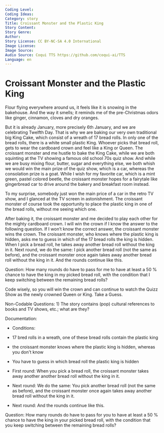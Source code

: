 ```yaml
---
Coding Level:
Coding Ideas:
Category: story
Title: Croissant Monster and the Plastic King
Story Content:
Story Genre:
Author:
Story License: CC BY-NC-SA 4.0 International
Image License:
Image Source:
Audio Source: Coqui TTS https://github.com/coqui-ai/TTS
Language: en
---
```


# Croissant Monster and the Plastic King

Flour flying everywhere around us, it feels like it is snowing in the bakehouse.
And the way it smells; it reminds me of the pre-Christmas odors like ginger,
cinnamon, cloves and dry oranges.

But it is already January, more precisely 6th January, and we are celebrating
Twelfth Day. That is why we are baking our very own traditional big King Cake,
which consist of a wreath of 17 bread rolls. In only one of the bread rolls,
there is a white small plastic King. Whoever picks that bread roll, gets to wear
the cardboard crown and feel like a King or Queen. The croissant monster and me
hustle to bake the King Cake, while we are both squinting at the TV showing a
famous old school 70s quiz show. And while we are busy mixing flour, butter,
sugar and everything else, we both whish we would win the main prize of the quiz
show, which is a car, whereas the consolation prize is a goat. While I wish for
my favorite car, which is a mint green, pastel colored beetle, the croissant
monster hopes for a fairytale like gingerbread car to drive around the bakery
and breakfast room instead.

To my surprise, somebody just won the main price of a car in the retro TV show,
and I glanced at the TV screen in astonishment. The croissant monster of course
took the opportunity to place the plastic king in one of the bread rolls,
without me seeing which one.

After baking it, the croissant monster and me decided to play each other for the
mighty cardboard crown. I will win the crown if I know the answer to the
following question. If I won’t know the correct answer, the croissant monster
wins the crown. The croissant monster, who knows where the plastic king is
hidden, asks me to guess in which of the 17 bread rolls the king is hidden. When
I pick a bread roll, he takes away another bread roll without the king in it.
Next round, we do the same: I pick another bread roll (not the same as before),
and the croissant monster once again takes away another bread roll without the
king in it. And the rounds continue like this.

Question: How many rounds do have to pass for me to have at least a 50 % chance
to have the king in my picked bread roll, with the condition that I keep
switching between the remaining bread rolls?

Code wisely, so you will win the crown and can continue to watch the Quizz Show
as the newly crowned Queen or King. Take a Guess.

Non-Codable Questions: 1) The story contains (pop) cultural references to books
and TV shows, etc.; what are they?

Documentation:

- Conditions:
- 17 bred rolls in a wreath, one of these bread rolls contain the plastic king
- the croissant monster knows where the plastic king is hidden, whereas you
  don't know
- You have to guess in which bread roll the plastic king is hidden

- First round: When you pick a bread roll, the croissant monster takes away
  another another bread roll without the king in it.
- Next round: We do the same: You pick another bread roll (not the same as
  before), and the croissant monster once again takes away another bread roll
  without the king in it. 
- Next round: And the rounds continue like this.

Question: How many rounds do have to pass for you to have at least a 50 % chance
to have the king in your picked bread roll, with the condition that you keep
switching between the remaining bread rolls?
